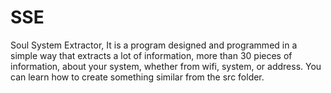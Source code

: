 # SSE
Soul System Extractor, It is a program designed and programmed in a simple way that extracts a lot of information, more than 30 pieces of information, about your system, whether from wifi, system, or address. You can learn how to create something similar from the src folder.
